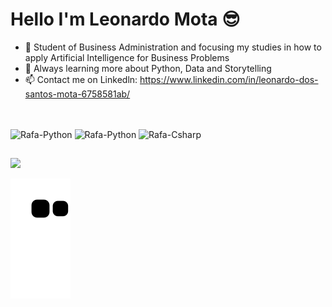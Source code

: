 # Hello I'm Leonardo Mota 😎


- 🔭 Student of Business Administration and focusing my studies in how to apply Artificial Intelligence for Business Problems
- 🌱 Always learning more about Python, Data and Storytelling
- 📫 Contact me on Linkedln: https://www.linkedin.com/in/leonardo-dos-santos-mota-6758581ab/

##


<div style="display: inline_block"><br>
  <img align="center" alt="Rafa-Python" height="40" width="50" src="https://cdn.jsdelivr.net/gh/devicons/devicon/icons/jupyter/jupyter-original-wordmark.svg" /">
  <img align="center" alt="Rafa-Python" height="40" width="50" src="https://cdn.jsdelivr.net/gh/devicons/devicon/icons/python/python-plain-wordmark.svg" /">
  <img align="center" alt="Rafa-Csharp" height="40" width="50" src="https://cdn.jsdelivr.net/gh/devicons/devicon/icons/mysql/mysql-original-wordmark.svg" /">
</div>

##
 
<div> 
  <a href="https://www.linkedin.com/in/leonardo-dos-santos-mota-6758581ab/" target="_blank"><img src="https://img.shields.io/badge/-LinkedIn-%230077B5?style=for-the-badge&logo=linkedin&logoColor=white" target="_blank"></a> 
  
  ![Snake animation](https://github.com/rafaballerini/rafaballerini/blob/output/github-contribution-grid-snake.svg)
</div>


    
                    
